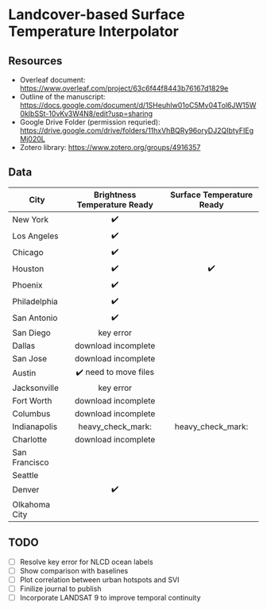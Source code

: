 # Landcover-based Surface Temperature Interpolator

## Resources 
* Overleaf document: https://www.overleaf.com/project/63c6f44f8443b76167d1829e
* Outline of the manuscript: https://docs.google.com/document/d/1SHeuhIw01oC5Mv04Tol6JW15W0kIbSSt-10vKv3W4N8/edit?usp=sharing
* Google Drive Folder (permission requried): https://drive.google.com/drive/folders/11hxVhBQRy96oryDJ2QIbtyFIEgMj020L 
* Zotero library: https://www.zotero.org/groups/4916357

## Data
| City | Brightness Temperature Ready | Surface Temperature Ready |
| --- | :---: | :---:|
| New York | :heavy_check_mark: | |
| Los Angeles | :heavy_check_mark: | |
| Chicago | :heavy_check_mark: | |
| Houston | :heavy_check_mark: |:heavy_check_mark:|
| Phoenix | :heavy_check_mark: | |
| Philadelphia |:heavy_check_mark:| |
| San Antonio |:heavy_check_mark:| |
| San Diego |key error| |
| Dallas |download incomplete| |
| San Jose |download incomplete| |
| Austin |:heavy_check_mark: need to move files| |
| Jacksonville |key error| |
| Fort Worth |download incomplete| |
| Columbus |download incomplete| |
| Indianapolis |heavy_check_mark:|heavy_check_mark:|
| Charlotte |download incomplete| |
| San Francisco | | |
| Seattle | | |
| Denver | :heavy_check_mark:| |
| Olkahoma City | | |

## TODO
- [ ] Resolve key error for NLCD ocean labels
- [ ] Show comparison with baselines
- [ ] Plot correlation between urban hotspots and SVI
- [ ] Finilize journal to publish 
- [ ] Incorporate LANDSAT 9 to improve temporal continuity

